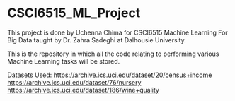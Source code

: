 # CSCI6515_ML_Project

This project is done by Uchenna Chima for CSCI6515 Machine Learning For Big Data taught by Dr. Zahra Sadeghi at Dalhousie University.

This is the repository in which all the code relating to performing various Machine Learning tasks will be stored.

Datasets Used:
https://archive.ics.uci.edu/dataset/20/census+income
https://archive.ics.uci.edu/dataset/76/nursery
https://archive.ics.uci.edu/dataset/186/wine+quality
